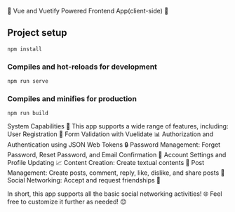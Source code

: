 🌟 Vue and Vuetify Powered Frontend App(client-side) 🌟

## Project setup
```
npm install
```

### Compiles and hot-reloads for development
```
npm run serve
```

### Compiles and minifies for production
```
npm run build
```


System Capabilities 🤩
This app supports a wide range of features, including:
User Registration 📝
Form Validation with Vuelidate 📊
Authorization and Authentication using JSON Web Tokens 🔒
Password Management: Forget Password, Reset Password, and Email Confirmation 📧
Account Settings and Profile Updating 📈
Content Creation: Create textual contents 📄
Post Management: Create posts, comment, reply, like, dislike, and share posts 💬
Social Networking: Accept and request friendships 👫

In short, this app supports all the basic social networking activities! 🌐
Feel free to customize it further as needed! 😊

